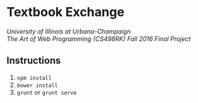 # Textbook Exchange

*University of Illinois at Urbana-Champaign  
The Art of Web Programming (CS498RK) Fall 2016 Final Project*  

## Instructions
1. `npm install`
2. `bower install`
3. `grunt` or `grunt serve`
